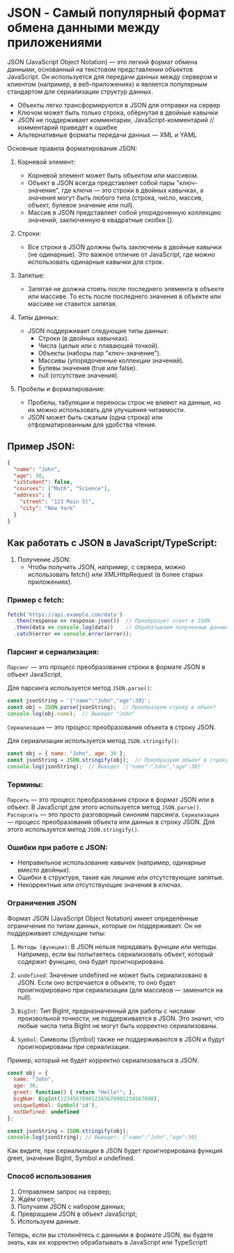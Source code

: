 # JSON - Самый популярный формат обмена данными между приложениями

JSON (JavaScript Object Notation) — это легкий формат обмена данными, основанный на текстовом представлении объектов JavaScript. Он используется для передачи данных между сервером и клиентом (например, в веб-приложениях) и является популярным стандартом для сериализации структур данных.

* Объекты легко трансформируются в JSON для отправки на сервер
* Ключом может быть только строка, обёрнутая в двойные кавычки
* JSON не поддерживает комментарии, JavaScript-комментарий // комментарий приведёт к ошибке
* Альтернативные форматы передачи данных — XML и YAML

Основные правила форматирования JSON:

1. Корневой элемент:
    * Корневой элемент может быть объектом или массивом.
    * Объект в JSON всегда представляет собой пары "ключ-значение", где ключи — это строки в двойных кавычках, а значения могут быть любого типа (строка, число, массив, объект, булевое значение или null).
    * Массив в JSON представляет собой упорядоченную коллекцию значений, заключенную в квадратные скобки [].

2. Строки:
    * Все строки в JSON должны быть заключены в двойные кавычки (не одинарные).
    Это важное отличие от JavaScript, где можно использовать одинарные кавычки для строк.

3. Запятые:
    * Запятая не должна стоять после последнего элемента в объекте или массиве. То есть после последнего значения в объекте или массиве не ставится запятая.

4. Типы данных:
    * JSON поддерживает следующие типы данных:
        - Строки (в двойных кавычках).
        - Числа (целые или с плавающей точкой).
        - Объекты (наборы пар "ключ-значение").
        - Массивы (упорядоченные коллекции значений).
        - Булевы значения (true или false).
        - null (отсутствие значения).

5. Пробелы и форматирование:
    * Пробелы, табуляции и переносы строк не влияют на данные, но их можно использовать для улучшения читаемости.
    * JSON может быть сжатым (одна строка) или отформатированным для удобства чтения.

## Пример JSON:
```json
{
  "name": "John",
  "age": 30,
  "isStudent": false,
  "courses": ["Math", "Science"],
  "address": {
    "street": "123 Main St",
    "city": "New York"
  }
}
```

## Как работать с JSON в JavaScript/TypeScript:

1. Получение JSON:
    * Чтобы получить JSON, например, с сервера, можно использовать fetch() или XMLHttpRequest (в более старых приложениях).

### Пример с fetch:
```js
fetch('https://api.example.com/data')
  .then(response => response.json())  // Преобразует ответ в JSON
  .then(data => console.log(data))    // Обрабатываем полученные данные
  .catch(error => console.error(error));
```
### Парсинг и сериализация:

`Парсинг` — это процесс преобразования строки в формате JSON в объект JavaScript.

Для парсинга используется метод `JSON.parse()`:
```js
const jsonString = '{"name":"John","age":30}';
const obj = JSON.parse(jsonString);  // Преобразуем строку в объект
console.log(obj.name);  // Выведет "John"
```
`Сериализация` — это процесс преобразования объекта в строку JSON.

Для сериализации используется метод `JSON.stringify()`:
```js
const obj = { name: "John", age: 30 };
const jsonString = JSON.stringify(obj);  // Преобразуем объект в строку
console.log(jsonString);  // Выведет '{"name":"John","age":30}'
```

### Термины:
`Парсить` — это процесс преобразования строки в формат JSON или в объект. В JavaScript для этого используется метод `JSON.parse()`.
`Распарсить` — это просто разговорный синоним парсинга.
`Сериализация` — процесс преобразования объекта или данных в строку JSON. Для этого используется метод `JSON.stringify()`.

### Ошибки при работе с JSON:

* Неправильное использование кавычек (например, одинарные вместо двойных).
* Ошибки в структуре, такие как лишние или отсутствующие запятые.
* Некорректные или отсутствующие значения в ключах.

### Ограничения JSON
Формат JSON (JavaScript Object Notation) имеет определённые ограничения по типам данных, которые он поддерживает. Он не поддерживает следующие типы:

1. `Методы (функции)`: В JSON нельзя передавать функции или методы. Например, если вы попытаетесь сериализовать объект, который содержит функцию, она будет проигнорирована.

2. `undefined`: Значение undefined не может быть сериализовано в JSON. Если оно встречается в объекте, то оно будет проигнорировано при сериализации (для массивов — заменится на null).

3. `BigInt`: Тип BigInt, предназначенный для работы с числами произвольной точности, не поддерживается в JSON. Это значит, что любые числа типа BigInt не могут быть корректно сериализованы.

4. `Symbol`: Символы (Symbol) также не поддерживаются в JSON и будут проигнорированы при сериализации.

Пример, который не будет корректно сериализоваться в JSON:
```js
const obj = {
  name: "John",
  age: 30,
  greet: function() { return "Hello!"; },
  bigNum: BigInt(123456789012345678901234567890),
  uniqueSymbol: Symbol('id'),
  notDefined: undefined
};

const jsonString = JSON.stringify(obj);
console.log(jsonString); // Выведет: {"name":"John","age":30}
```
Как видите, при сериализации в JSON будет проигнорирована функция greet, значение BigInt, Symbol и undefined.

### Способ использования
1. Отправляем запрос на сервер;
2. Ждём ответ;
3. Получаем JSON с набором данных;
4. Превращаем JSON в объект JavaScript;
5. Используем данные.

Теперь, если вы столкнётесь с данными в формате JSON, вы будете знать, как их корректно обрабатывать в JavaScript или TypeScript!
